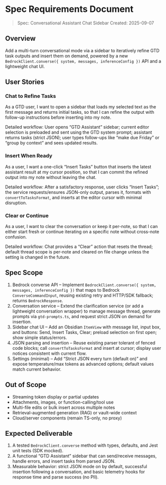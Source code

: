 # Spec Requirements Document

> Spec: Conversational Assistant Chat Sidebar
> Created: 2025-09-07

## Overview

Add a multi-turn conversational mode via a sidebar to iteratively refine GTD task outputs and insert them on demand, powered by a new `BedrockClient.converse({ system, messages, inferenceConfig })` API and a lightweight chat UI.

## User Stories

### Chat to Refine Tasks

As a GTD user, I want to open a sidebar that loads my selected text as the first message and returns initial tasks, so that I can refine the output with follow-up instructions before inserting into my note.

Detailed workflow: User opens “GTD Assistant” sidebar; current editor selection is preloaded and sent using the GTD system prompt; assistant returns tasks (strict JSON); user types follow-ups like “make due Friday” or “group by context” and sees updated results.

### Insert When Ready

As a user, I want a one-click “Insert Tasks” button that inserts the latest assistant result at my cursor position, so that I can commit the refined output into my note without leaving the chat.

Detailed workflow: After a satisfactory response, user clicks “Insert Tasks”; the service requests/ensures JSON-only output, parses it, formats with `convertToTasksFormat`, and inserts at the editor cursor with minimal disruption.

### Clear or Continue

As a user, I want to clear the conversation or keep it per-note, so that I can either start fresh or continue iterating on a specific note without cross-note confusion.

Detailed workflow: Chat provides a “Clear” action that resets the thread; default thread scope is per-note and cleared on file change unless the setting is changed in the future.

## Spec Scope

1. Bedrock converse API – Implement `BedrockClient.converse({ system, messages, inferenceConfig })` that maps to Bedrock `ConverseCommandInput`, reusing existing retry and HTTP/SDK fallback; returns `BedrockResponse`.
2. Conversation service – Extend the clarification service (or add a lightweight conversation wrapper) to manage message thread, generate prompts via `gtd-prompts.ts`, and request strict JSON on demand for insertion.
3. Sidebar chat UI – Add an Obsidian `ItemView` with message list, input box, and buttons: Send, Insert Tasks, Clear; preload selection on first open; show simple status/errors.
4. JSON parsing and insertion – Reuse existing parser tolerant of fenced code blocks; call `convertToTasksFormat` and insert at cursor; display user notices consistent with current flow.
5. Settings (minimal) – Add “Strict JSON every turn (default on)” and expose temperature/max tokens as advanced options; default values match current behavior.

## Out of Scope

- Streaming token display or partial updates
- Attachments, images, or function-calling/tool use
- Multi-file edits or bulk insert across multiple notes
- Retrieval-augmented generation (RAG) or vault-wide context
- Cloud/server components (remain TS-only, no proxy)

## Expected Deliverable

1. A tested `BedrockClient.converse` method with types, defaults, and Jest unit tests (SDK mocked).
2. A functional “GTD Assistant” sidebar that can send/receive messages, handle errors, and insert tasks from parsed JSON.
3. Measurable behavior: strict JSON mode on by default, successful insertion following a conversation, and basic telemetry hooks for response time and parse success (no PII).
